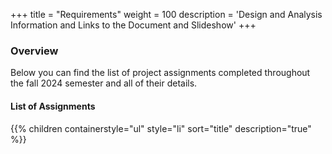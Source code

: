 +++
title = "Requirements"
weight = 100
description = 'Design and Analysis Information and Links to the Document and Slideshow'
+++

### Overview
Below you can find the list of project assignments completed throughout the fall 2024 semester and all of their details.

#### List of Assignments
{{% children containerstyle="ul" style="li" sort="title" description="true" %}}